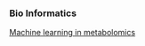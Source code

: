 <!--
.. title: Books by Chillar Anand
.. slug: bio-informatics
.. date: 2022-05-24 13:29:59 UTC
.. updated: 2022-10-01 13:29:59 UTC
.. tags:
.. category: talks
.. link:
.. description: Bio-Informatics Guides
.. type: text
-->

### Bio Informatics

[Machine learning in metabolomics](/metagenomics-machine-learning.html)
